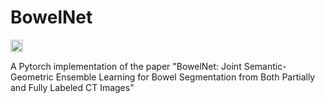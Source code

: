 # BowelNet


<img src="[https://img-blog.csdnimg.cn/2020102116384135.png](https://github.com/runningcw/BowelNet/blob/master/bowel_fineseg/arch/segmentors.png)" width="20px">


A Pytorch implementation of the paper "BowelNet: Joint Semantic-Geometric Ensemble Learning for Bowel Segmentation from Both Partially and Fully Labeled CT Images"
